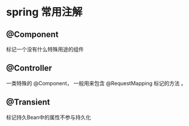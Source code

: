 # spring 常用注解

## @Component
标记一个没有什么特殊用途的组件

## @Controller
一类特殊的 @Component， 一般用来包含 @RequestMapping 标记的方法 。

## @Transient
标记持久Bean中的属性不参与持久化